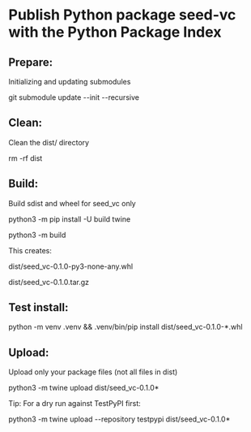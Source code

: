 # Publish Python package seed-vc with the Python Package Index

## Prepare:
Initializing and updating submodules

git submodule update --init --recursive

## Clean:
Clean the dist/ directory

rm -rf dist

## Build:
Build sdist and wheel for seed_vc only

python3 -m pip install -U build twine

python3 -m build

This creates:

dist/seed_vc-0.1.0-py3-none-any.whl

dist/seed_vc-0.1.0.tar.gz

## Test install: 
python -m venv .venv && .venv/bin/pip install dist/seed_vc-0.1.0-*.whl

## Upload:
Upload only your package files (not all files in dist)

python3 -m twine upload dist/seed_vc-0.1.0*

Tip: For a dry run against TestPyPI first:

python3 -m twine upload --repository testpypi dist/seed_vc-0.1.0*
